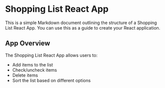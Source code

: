 # Shopping List React App

This is a simple Markdown document outlining the structure of a Shopping List React App. You can use this as a guide to create your React application.

## App Overview

The Shopping List React App allows users to:

- Add items to the list
- Check/uncheck items
- Delete items
- Sort the list based on different options
